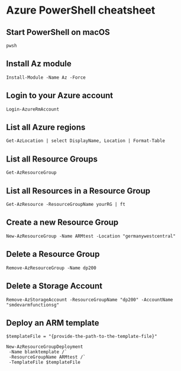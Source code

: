 # Azure PowerShell cheatsheet

## Start PowerShell on macOS
``pwsh``

## Install Az module
``Install-Module -Name Az -Force``

## Login to your Azure account
``Login-AzureRmAccount``

## List all Azure regions
``Get-AzLocation | select DisplayName, Location | Format-Table``

## List all Resource Groups
``Get-AzResourceGroup``

## List all Resources in a Resource Group
``Get-AzResource -ResourceGroupName yourRG | ft``

## Create a new Resource Group
``New-AzResourceGroup -Name ARMtest -Location "germanywestcentral"``

## Delete a Resource Group
``Remove-AzResourceGroup -Name dp200``

## Delete a Storage Account
``Remove-AzStorageAccount -ResourceGroupName "dp200" -AccountName "smdevarmfunctionsg"``

## Deploy an ARM template
```
$templateFile = "{provide-the-path-to-the-template-file}"

New-AzResourceGroupDeployment 
 -Name blanktemplate /`
 -ResourceGroupName ARMtest /`
 -TemplateFile $templateFile 
```
